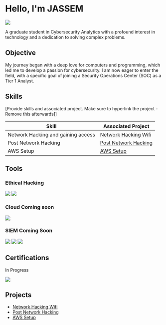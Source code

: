 # Hello, I'm JASSEM
<a href="www.linkedin.com/in/jassem-al-buloushi-3b812857"><img src="https://img.shields.io/badge/-LinkedIn-0072b1?&style=for-the-badge&logo=linkedin&logoColor=white" /></a>

A graduate student in Cybersecurity Analytics with a profound interest in technology and a dedication to solving complex problems.

## Objective

My journey began with a deep love for computers and programming, which led me to develop a passion for cybersecurity. I am now eager to enter the field, with a specific goal of joining a Security Operations Center (SOC) as a Tier 1 Analyst.

## Skills
[Provide skills and associated project. Make sure to hyperlink the project - Remove this afterwards]]

| Skill                                         | Associated Project         |
|-----------------------------------------------|----------------------------|
| Network Hacking and gaining access | <a href="https://github.com/jassem1988/Network-Hacking-wifi/tree/main">Network Hacking Wifi</a>|
| Post Network Hacking | <a href="https://github.com/jassem1988/Post-Network-hacking/blob/main">Post Network Hacking</a>|
| AWS Setup | <a href="https://github.com/jassem1988/AWS-set-up">AWS Setup</a>|

## Tools

### Ethical Hacking
<div>
    <img src="https://img.shields.io/badge/Kali_Linux-005377?style=for-the-badge&logo=kalilinux&logoColor=white" />
    <img src="https://img.shields.io/badge/VM_on_Mac-000000?style=for-the-badge&logo=apple&logoColor=white" />
</div>

### Cloud Coming soon
<div>
    <img src="https://img.shields.io/badge/-Amazon_AWS-232F3E?&style=for-the-badge&logo=amazonaws&logoColor=white" />
</div>

### SIEM Coming Soon
<div>
    <img src="https://img.shields.io/badge/-Microsoft_Sentinel-0078D4?&style=for-the-badge&logo=Microsoft&logoColor=white" />
    <img src="https://img.shields.io/badge/-Splunk-000000?&style=for-the-badge&logo=Splunk&logoColor=white" />
    <img src="https://img.shields.io/badge/-Elastic-005571?&style=for-the-badge&logo=Elastic&logoColor=white" />
</div>

## Certifications
In Progress
<div>
    <img src="https://img.shields.io/badge/-CompTIA_Security+-E01F3D?&style=for-the-badge&logo=comptia&logoColor=white" />
</div>
 





## Projects
- <a href="https://github.com/jassem1988/Network-Hacking-WEP/tree/main">Network Hacking Wifi</a>
- <a href="https://github.com/jassem1988/Post-Network-hacking/blob/main">Post Network Hacking</a>
- <a href="https://github.com/jassem1988/AWS-set-up">AWS Setup</a>

